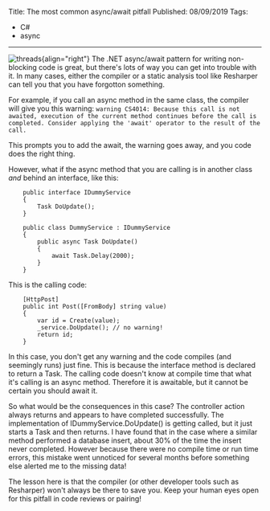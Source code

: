 Title: The most common async/await pitfall
Published: 08/09/2019
Tags:
  - C#
  - async
---

![threads](/posts/img/threads.jpg){align="right"}
The .NET async/await pattern for writing non-blocking code is great, but there's lots of way you can get into trouble with it. In many cases, either the compiler or a static analysis tool like Resharper can tell you that you have forgotton something.

For example, if you call an async method in the same class, the compiler will give you this warning:
`warning CS4014: Because this call is not awaited, execution of the current method continues before the call is completed. Consider applying the 'await' operator to the result of the call.`

This prompts you to add the await, the warning goes away, and you code does the right thing.

However, what if the async method that you are calling is in another class _and_ behind an interface, like this:
```
    public interface IDummyService
    {
        Task DoUpdate();
    }

    public class DummyService : IDummyService
    {
        public async Task DoUpdate()
        {
            await Task.Delay(2000);
        }
    }
```
This is the calling code:
```
    [HttpPost]
    public int Post([FromBody] string value)
    {
        var id = Create(value);
        _service.DoUpdate(); // no warning!
        return id;
    }
```

In this case, you don't get any warning and the code compiles (and seemingly runs) just fine.
This is because the interface method is declared to return a Task. The calling code doesn't know at compile time that what it's calling is an async method. Therefore it is awaitable, but it cannot be certain you should await it.

So what would be the consequences in this case? The controller action always returns and appears to have completed successfully. The implementation of IDummyService.DoUpdate() is getting called, but it just starts a Task and then returns. I have found that in the case where a similar method performed a database insert, about 30% of the time the insert never completed. However because there were no compile time or run time errors, this mistake went unnoticed for several months before something else alerted me to the missing data!

The lesson here is that the compiler (or other developer tools such as Resharper) won't always be there to save you. Keep your human eyes open for this pitfall in code reviews or pairing!